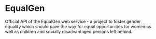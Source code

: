 # EqualGen

Official API of the EqualGen web service - a project to foster gender equality which should pave the way for equal opportunities for women as well as children and socially disadvantaged persons left behind.
